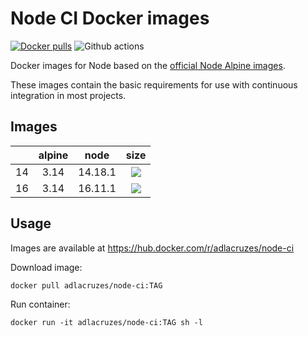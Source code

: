 # Node CI Docker images

[![Docker pulls](https://img.shields.io/docker/pulls/adlacruzes/node-ci?style=square)](https://hub.docker.com/r/adlacruzes/node-ci)
![Github actions](https://github.com/adlacruzes/node-ci-docker/actions/workflows/docker-build-push.yml/badge.svg?branch=main)

Docker images for Node based on the [official Node Alpine images](https://hub.docker.com/r/_/node/).

These images contain the basic requirements for use with continuous integration in most projects.

## Images

|     | alpine | node    | size
| --- | :---:  | :---:   | :---:
| 14  | 3.14   | 14.18.1 | ![](https://img.shields.io/docker/image-size/adlacruzes/node-ci/14?style=square)
| 16  | 3.14   | 16.11.1 | ![](https://img.shields.io/docker/image-size/adlacruzes/node-ci/16?style=square)

## Usage

Images are available at https://hub.docker.com/r/adlacruzes/node-ci

Download image:

```
docker pull adlacruzes/node-ci:TAG
```

Run container:

```
docker run -it adlacruzes/node-ci:TAG sh -l
```
